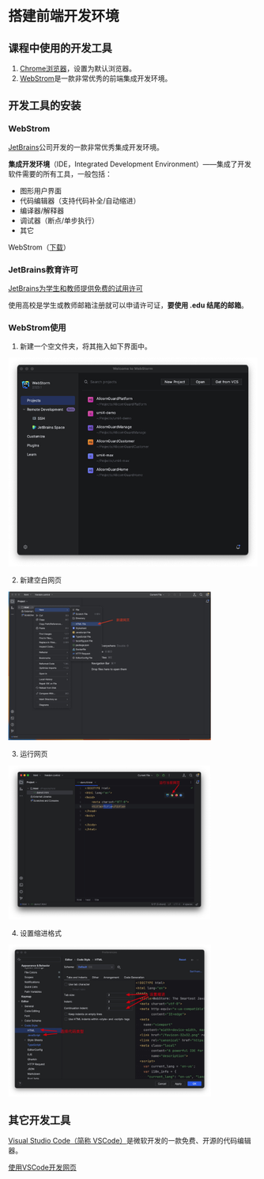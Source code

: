 # 搭建前端开发环境

## 课程中使用的开发工具

1. [Chrome浏览器](https://www.google.cn/intl/zh-CN/chrome/?)，设置为默认浏览器。
2. [WebStrom](https://www.jetbrains.com.cn/webstorm/)是一款非常优秀的前端集成开发环境。

## 开发工具的安装

### WebStrom

[ JetBrains](https://www.jetbrains.com.cn/)公司开发的一款非常优秀集成开发环境。

**集成开发环境**（IDE，Integrated Development Environment）——集成了开发软件需要的所有工具，一般包括：

* 图形用户界面
* 代码编辑器（支持代码补全/自动缩进）
* 编译器/解释器
* 调试器（断点/单步执行）
* 其它

WebStrom（[下载](https://www.jetbrains.com.cn/webstorm/download/#section=mac)）

### JetBrains教育许可

[JetBrains为学生和教师提供免费的试用许可](https://www.jetbrains.com.cn/community/education/#students/)

使用高校是学生或教师邮箱注册就可以申请许可证，**要使用 .edu 结尾的邮箱**。

### WebStrom使用

1. 新建一个空文件夹，将其拖入如下界面中。

<img src="https://raw.githubusercontent.com/hughxusu/lesson-web/develop/images/a-introduce/pPgS20x.jpg" style="zoom:80%;" />

2. 新建空白网页

<img src="https://raw.githubusercontent.com/hughxusu/lesson-web/develop/images/a-introduce/pPgSR76.jpg" style="zoom: 40%;" />

3. 运行网页

<img src="https://raw.githubusercontent.com/hughxusu/lesson-web/develop/images/a-introduce/pPgS4hD.jpg" style="zoom:40%;" />

4. 设置缩进格式

<img src="https://raw.githubusercontent.com/hughxusu/lesson-web/develop/images/a-introduce/pP4tN3n.jpg" style="zoom:40%;" />

## 其它开发工具

[Visual Studio Code（简称 VSCode）](https://code.visualstudio.com/)是微软开发的一款免费、开源的代码编辑器。

[使用VSCode开发网页](https://zhuanlan.zhihu.com/p/528268173)
